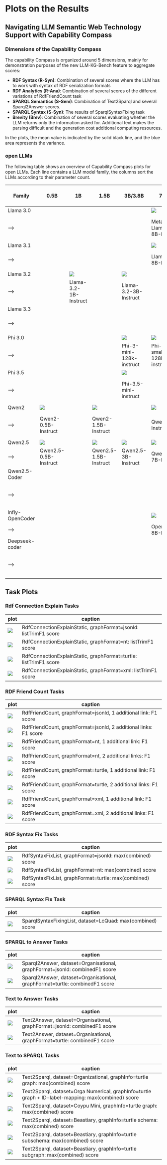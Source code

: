 # Plots on the Results

## Navigating LLM Semantic Web Technology Support with Capability Compass

### Dimensions of the Capability Compass

The capability Compass is organized around 5 dimensions, mainly for demonstration purposes of the new LLM-KG-Bench feature to aggregate scores:

* **RDF Syntax (R-Syn)**: Combination of several scores where the LLM has to work with syntax of RDF serialization formats
* **RDF Analytics (R-Ana)**: Combination of several scores of the different variations of RdfFriendCount task
* **SPARQL Semantics (S-Sem)**: Combination of Text2Sparql and several Sparql2Answer scores.
* **SPARQL Syntax (S-Syn)**: The results of SparqlSyntaxFixing task
* **Brevity (Brev)**: Combination of several scores evaluating whether the LLM returns only the information asked for. Additional text makes the parsing difficult and the generation cost additional computing resources.

In the plots, the mean value is indicated by the solid black line, and the blue area represents the variance.

### open LLMs

The following table shows an overview of Capability Compass plots for open LLMs.
Each line contains a LLM model family, the columns sort the LLMs according to their parameter count.

| Family          | 0.5B                                                                                                                                              | 1B                                                                                                                                                                   | 1.5B                                                                                                                                              | 3B/3.8B                                                                                                                                                              | 7B/8B                                                                                                                                                                | MoE Active 6-14B                                                                                                                                    | 14B                                                                                                                                                    | 32B/33B                                                                                                                                                 | 70B/72B                                                                                                                                                               |
|-----------------|---------------------------------------------------------------------------------------------------------------------------------------------------|----------------------------------------------------------------------------------------------------------------------------------------------------------------------|---------------------------------------------------------------------------------------------------------------------------------------------------|----------------------------------------------------------------------------------------------------------------------------------------------------------------------|----------------------------------------------------------------------------------------------------------------------------------------------------------------------|-----------------------------------------------------------------------------------------------------------------------------------------------------|--------------------------------------------------------------------------------------------------------------------------------------------------------|---------------------------------------------------------------------------------------------------------------------------------------------------------|-----------------------------------------------------------------------------------------------------------------------------------------------------------------------|
| Llama 3.0       |                                                                                                                                                   |                                                                                                                                                                      |                                                                                                                                                   |                                                                                                                                                                      | ![](https://raw.githubusercontent.com/AKSW/LLM-KG-Bench-v3-0-results/refs/heads/main/plots/model_VLLM___ds_models_llms_hf_hub_models_Meta_Llama_3_8B_Instruct.png)   |                                                                                                                                                     |                                                                                                                                                        |                                                                                                                                                         | ![](https://raw.githubusercontent.com/AKSW/LLM-KG-Bench-v3-0-results/refs/heads/main/plots/model_VLLM___ds_models_llms_hf_hub_models_Meta_Llama_3_70B_Instruct.png)   |
| -->             |                                                                                                                                                   |                                                                                                                                                                      |                                                                                                                                                   |                                                                                                                                                                      | Meta-Llama-3-8B-Instruct                                                                                                                                             |                                                                                                                                                     |                                                                                                                                                        |                                                                                                                                                         | Meta-Llama-3-70B-Instruct                                                                                                                                             |
| Llama 3.1       |                                                                                                                                                   |                                                                                                                                                                      |                                                                                                                                                   |                                                                                                                                                                      | ![](https://raw.githubusercontent.com/AKSW/LLM-KG-Bench-v3-0-results/refs/heads/main/plots/model_VLLM___ds_models_llms_hf_hub_models_Meta_Llama_3.1_8B_Instruct.png) |                                                                                                                                                     |                                                                                                                                                        |                                                                                                                                                         | ![](https://raw.githubusercontent.com/AKSW/LLM-KG-Bench-v3-0-results/refs/heads/main/plots/model_VLLM___ds_models_llms_hf_hub_models_Meta_Llama_3.1_70B_Instruct.png) |
| -->             |                                                                                                                                                   |                                                                                                                                                                      |                                                                                                                                                   |                                                                                                                                                                      | Llama-3.1-8B-Instruct                                                                                                                                                |                                                                                                                                                     |                                                                                                                                                        |                                                                                                                                                         | Llama-3.1-70B-Instruct                                                                                                                                                |
| Llama 3.2       |                                                                                                                                                   | ![](https://raw.githubusercontent.com/AKSW/LLM-KG-Bench-v3-0-results/refs/heads/main/plots/model_VLLM___ds_models_llms_hf_hub_models_Meta_Llama_3.2_1B_Instruct.png) |                                                                                                                                                   | ![](https://raw.githubusercontent.com/AKSW/LLM-KG-Bench-v3-0-results/refs/heads/main/plots/model_VLLM___ds_models_llms_hf_hub_models_Meta_Llama_3.2_3B_Instruct.png) |                                                                                                                                                                      |                                                                                                                                                     |                                                                                                                                                        |                                                                                                                                                         |                                                                                                                                                                       |
| -->             |                                                                                                                                                   | Llama-3.2-1B-Instruct                                                                                                                                                |                                                                                                                                                   | Llama-3.2-3B-Instruct                                                                                                                                                |                                                                                                                                                                      |                                                                                                                                                     |                                                                                                                                                        |                                                                                                                                                         |                                                                                                                                                                       |
| Llama 3.3       |                                                                                                                                                   |                                                                                                                                                                      |                                                                                                                                                   |                                                                                                                                                                      |                                                                                                                                                                      |                                                                                                                                                     |                                                                                                                                                        |                                                                                                                                                         | ![](https://raw.githubusercontent.com/AKSW/LLM-KG-Bench-v3-0-results/refs/heads/main/plots/model_VLLM___ds_models_llms_Llama_3.3_70B_Instruct.png)                    |
| -->             |                                                                                                                                                   |                                                                                                                                                                      |                                                                                                                                                   |                                                                                                                                                                      |                                                                                                                                                                      |                                                                                                                                                     |                                                                                                                                                        |                                                                                                                                                         | Llama-3.3-70B-Instruct                                                                                                                                                |
| Phi 3.0         |                                                                                                                                                   |                                                                                                                                                                      |                                                                                                                                                   | ![](https://raw.githubusercontent.com/AKSW/LLM-KG-Bench-v3-0-results/refs/heads/main/plots/model_VLLM___ds_models_llms_Phi_3_mini_128k_instruct.png)                 | ![](https://raw.githubusercontent.com/AKSW/LLM-KG-Bench-v3-0-results/refs/heads/main/plots/model_VLLM___ds_models_llms_Phi_3_small_128k_instruct.png)                |                                                                                                                                                     | ![](https://raw.githubusercontent.com/AKSW/LLM-KG-Bench-v3-0-results/refs/heads/main/plots/model_VLLM___ds_models_llms_Phi_3_medium_128k_instruct.png) |                                                                                                                                                         |                                                                                                                                                                       |
| -->             |                                                                                                                                                   |                                                                                                                                                                      |                                                                                                                                                   | Phi-3-mini-128k-instruct                                                                                                                                             | Phi-3-small-128k-instruct                                                                                                                                            |                                                                                                                                                     | Phi-3-medium-128k-instruct                                                                                                                             |                                                                                                                                                         |                                                                                                                                                                       |
| Phi 3.5         |                                                                                                                                                   |                                                                                                                                                                      |                                                                                                                                                   | ![](https://raw.githubusercontent.com/AKSW/LLM-KG-Bench-v3-0-results/refs/heads/main/plots/model_VLLM___ds_models_llms_Phi_3.5_mini_instruct.png)                    |                                                                                                                                                                      | ![](https://raw.githubusercontent.com/AKSW/LLM-KG-Bench-v3-0-results/refs/heads/main/plots/model_VLLM___ds_models_llms_Phi_3.5_MoE_Instruct.png)    |                                                                                                                                                        |                                                                                                                                                         |                                                                                                                                                                       |
| -->             |                                                                                                                                                   |                                                                                                                                                                      |                                                                                                                                                   | Phi-3.5-mini-instruct                                                                                                                                                |                                                                                                                                                                      | Phi-3.5-MoE-instruct                                                                                                                                |                                                                                                                                                        |                                                                                                                                                         |                                                                                                                                                                       |
| Qwen2           | ![](https://raw.githubusercontent.com/AKSW/LLM-KG-Bench-v3-0-results/refs/heads/main/plots/model_VLLM___ds_models_llms_Qwen2_0.5B_Instruct.png)   |                                                                                                                                                                      | ![](https://raw.githubusercontent.com/AKSW/LLM-KG-Bench-v3-0-results/refs/heads/main/plots/model_VLLM___ds_models_llms_Qwen2_1.5B_Instruct.png)   |                                                                                                                                                                      | ![](https://raw.githubusercontent.com/AKSW/LLM-KG-Bench-v3-0-results/refs/heads/main/plots/model_VLLM___ds_models_llms_Qwen2_7B_Instruct.png)                        | ![](https://raw.githubusercontent.com/AKSW/LLM-KG-Bench-v3-0-results/refs/heads/main/plots/model_VLLM___ds_models_llms_Qwen2_57B_A14B_Instruct.png) |                                                                                                                                                        |                                                                                                                                                         | ![](https://raw.githubusercontent.com/AKSW/LLM-KG-Bench-v3-0-results/refs/heads/main/plots/model_VLLM___ds_models_llms_Qwen2_72B_Instruct.png)                        |
| -->             | Qwen2-0.5B-Instruct                                                                                                                               |                                                                                                                                                                      | Qwen2-1.5B-Instruct                                                                                                                               |                                                                                                                                                                      | Qwen2-7B-Instruct                                                                                                                                                    | Qwen2-57B-A14B-Instruct                                                                                                                             |                                                                                                                                                        |                                                                                                                                                         | Qwen2-72B-Instruct                                                                                                                                                    |
| Qwen2.5         | ![](https://raw.githubusercontent.com/AKSW/LLM-KG-Bench-v3-0-results/refs/heads/main/plots/model_VLLM___ds_models_llms_Qwen2.5_0.5B_Instruct.png) |                                                                                                                                                                      | ![](https://raw.githubusercontent.com/AKSW/LLM-KG-Bench-v3-0-results/refs/heads/main/plots/model_VLLM___ds_models_llms_Qwen2.5_1.5B_Instruct.png) | ![](https://raw.githubusercontent.com/AKSW/LLM-KG-Bench-v3-0-results/refs/heads/main/plots/model_VLLM___ds_models_llms_Qwen2.5_3B_Instruct.png)                      | ![](https://raw.githubusercontent.com/AKSW/LLM-KG-Bench-v3-0-results/refs/heads/main/plots/model_VLLM___ds_models_llms_Qwen2.5_7B_Instruct.png)                      |                                                                                                                                                     | ![](https://raw.githubusercontent.com/AKSW/LLM-KG-Bench-v3-0-results/refs/heads/main/plots/model_VLLM___ds_models_llms_Qwen2.5_14B_Instruct.png)       | ![](https://raw.githubusercontent.com/AKSW/LLM-KG-Bench-v3-0-results/refs/heads/main/plots/model_VLLM___ds_models_llms_Qwen2.5_32B_instruct.png)        | ![](https://raw.githubusercontent.com/AKSW/LLM-KG-Bench-v3-0-results/refs/heads/main/plots/model_VLLM___ds_models_llms_Qwen2.5_72B_Instruct.png)                      |
| -->             | Qwen2.5-0.5B-Instruct                                                                                                                             |                                                                                                                                                                      | Qwen2.5-1.5B-Instruct                                                                                                                             | Qwen2.5-3B-Instruct                                                                                                                                                  | Qwen2.5-7B-Instruct                                                                                                                                                  |                                                                                                                                                     | Qwen2.5-14B-Instruct                                                                                                                                   | Qwen2.5-32B-Instruct                                                                                                                                    | Qwen2.5-72B-Instruct                                                                                                                                                  |
| Qwen2.5-Coder   |                                                                                                                                                   |                                                                                                                                                                      |                                                                                                                                                   |                                                                                                                                                                      |                                                                                                                                                                      |                                                                                                                                                     |                                                                                                                                                        | ![](https://raw.githubusercontent.com/AKSW/LLM-KG-Bench-v3-0-results/refs/heads/main/plots/model_VLLM___ds_models_llms_Qwen2.5_Coder_32B_Instruct.png)  |                                                                                                                                                                       |
| -->             |                                                                                                                                                   |                                                                                                                                                                      |                                                                                                                                                   |                                                                                                                                                                      |                                                                                                                                                                      |                                                                                                                                                     |                                                                                                                                                        | Qwen2.5-Coder-32B-Instruct                                                                                                                              |                                                                                                                                                                       |
| Infly-OpenCoder |                                                                                                                                                   |                                                                                                                                                                      |                                                                                                                                                   |                                                                                                                                                                      | ![](https://raw.githubusercontent.com/AKSW/LLM-KG-Bench-v3-0-results/refs/heads/main/plots/model_VLLM___ds_models_llms_OpenCoder_8B_Instruct.png)                    |                                                                                                                                                     |                                                                                                                                                        |                                                                                                                                                         |                                                                                                                                                                       |
| -->             |                                                                                                                                                   |                                                                                                                                                                      |                                                                                                                                                   |                                                                                                                                                                      | OpenCoder-8B-Instruct                                                                                                                                                |                                                                                                                                                     |                                                                                                                                                        |                                                                                                                                                         |                                                                                                                                                                       |
| Deepseek-coder  |                                                                                                                                                   |                                                                                                                                                                      |                                                                                                                                                   |                                                                                                                                                                      |                                                                                                                                                                      |                                                                                                                                                     |                                                                                                                                                        | ![](https://raw.githubusercontent.com/AKSW/LLM-KG-Bench-v3-0-results/refs/heads/main/plots/model_VLLM___ds_models_llms_Deepseek_Coder_33B_Instruct.png) |                                                                                                                                                                       |
| -->             |                                                                                                                                                   |                                                                                                                                                                      |                                                                                                                                                   |                                                                                                                                                                      |                                                                                                                                                                      |                                                                                                                                                     |                                                                                                                                                        | deepseek-coder-33b-instruct                                                                                                                             |                                                                                                                                                                       |


## Task Plots

### Rdf Connection Explain Tasks


| plot | caption |
|------------------------------------------------------------| -----------------------------------------------------------------|
| ![](task_RdfConnectionExplainStatic-jsonld_listTrimF1.png) | RdfConnectionExplainStatic, graphFormat=jsonld: listTrimF1 score |
| ![](task_RdfConnectionExplainStatic-nt_listTrimF1.png)     | RdfConnectionExplainStatic, graphFormat=nt: listTrimF1 score     |
| ![](task_RdfConnectionExplainStatic-turtle_listTrimF1.png) | RdfConnectionExplainStatic, graphFormat=turtle: listTrimF1 score |
| ![](task_RdfConnectionExplainStatic-xml_listTrimF1.png)    | RdfConnectionExplainStatic, graphFormat=xml: listTrimF1 score    |

### RDF Friend Count Tasks

| plot | caption |
|------------------------------------------| -----------------------------------------------------------------|
| ![](task_RdfFriendCount-jsonld-1_f1.png) | RdfFriendCount, graphFormat=jsonld, 1 additional link: F1 score  |
| ![](task_RdfFriendCount-jsonld-2_f1.png) | RdfFriendCount, graphFormat=jsonld, 2 additional links: F1 score |
| ![](task_RdfFriendCount-nt-1_f1.png)     | RdfFriendCount, graphFormat=nt, 1 additional link: F1 score      |
| ![](task_RdfFriendCount-nt-2_f1.png)     | RdfFriendCount, graphFormat=nt, 2 additional links: F1 score     |
| ![](task_RdfFriendCount-turtle-1_f1.png) | RdfFriendCount, graphFormat=turtle, 1 additional link: F1 score  |
| ![](task_RdfFriendCount-turtle-2_f1.png) | RdfFriendCount, graphFormat=turtle, 2 additional links: F1 score |
| ![](task_RdfFriendCount-xml-1_f1.png)    | RdfFriendCount, graphFormat=xml, 1 additional link: F1 score     |
| ![](task_RdfFriendCount-xml-2_f1.png)    | RdfFriendCount, graphFormat=xml, 2 additional links: F1 score    |

### RDF Syntax Fix Tasks

| plot | caption |
|----------------------------------------------------| ---------------------------------------------------------|
| ![](task_RdfSyntaxFixList-jsonld_max_combined.png) | RdfSyntaxFixList, graphFormat=jsonld: max(combined) score |
| ![](task_RdfSyntaxFixList-nt_max_combined.png)     | RdfSyntaxFixList, graphFormat=nt: max(combined) score     |
| ![](task_RdfSyntaxFixList-turtle_max_combined.png) | RdfSyntaxFixList, graphFormat=turtle: max(combined) score |

### SPARQL Syntax Fix Task

| plot | caption |
|---------------------------------------------------------| -----------------------------------------------------------|
| ![](task_SparqlSyntaxFixingListLcQuad_max_combined.png) | SparqlSyntaxFixingList, dataset=LcQuad: max(combined) score |

### SPARQL to Answer Tasks

| plot | caption |
|-------------------------------------------------------| ----------------------------------------------------------------------------|
| ![](task_Sparql2AnswerListOrga-jsonld_combinedF1.png) | Sparql2Answer, dataset=Organisational, graphFormat=jsonld: combinedF1 score |
| ![](task_Sparql2AnswerListOrga-turtle_combinedF1.png) | Sparql2Answer, dataset=Organisational, graphFormat=turtle: combinedF1 score |

### Text to Answer Tasks

| plot | caption |
|-----------------------------------------------------| --------------------------------------------------------------------------|
| ![](task_Text2AnswerListOrga-jsonld_combinedF1.png) | Text2Answer, dataset=Organisational, graphFormat=jsonld: combinedF1 score |
| ![](task_Text2AnswerListOrga-turtle_combinedF1.png) | Text2Answer, dataset=Organisational, graphFormat=turtle: combinedF1 score |

### Text to SPARQL Tasks

| plot | caption |
|------------------------------------------------------------------------------| ----------------------------------------------------------------------------------------------------|
| ![](task_Text2SparqlExecEvalListOrganizational_max_combined.png)             | Text2Sparql, dataset=Organizational, graphInfo=turtle graph: max(combined) score                    |
| ![](task_Text2SparqlExecEvalListOrgaNumerical_max_combined.png)              | Text2Sparql, dataset=Orga Numerical, graphInfo=turtle graph + ID-label-mapping: max(combined) score |
| ![](task_Text2SparqlExecEvalListCoypuMini_max_combined.png)                  | Text2Sparql, dataset=Coypu Mini, graphInfo=turtle graph: max(combined) score                        |
| ![](task_Text2SparqlExecEvalListBeastiary-turtle-schema_max_combined.png)    | Text2Sparql, dataset=Beastiary, graphInfo=turtle schema: max(combined) score                        |
| ![](task_Text2SparqlExecEvalListBeastiary-turtle-subschema_max_combined.png) | Text2Sparql, dataset=Beastiary, graphInfo=turtle subschema: max(combined) score                     |
| ![](task_Text2SparqlExecEvalListBeastiary-turtle-subgraph_max_combined.png)  | Text2Sparql, dataset=Beastiary, graphInfo=turtle subgraph: max(combined) score                      |
